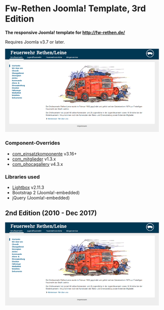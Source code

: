 # Fw-Rethen Joomla! Template, 3rd Edition

**The responsive Joomla! template for http://fw-rethen.de/**

Requires Joomla v3.7 or later.

![](https://raw.githubusercontent.com/fwrethen/joomla_template_fwrethen/master/template_preview.png)

### Component-Overrides
- [com_einsatzkomponente](https://github.com/veenmeyer/Einsatzkomponente/) v3.16+
- [com_mitglieder](https://github.com/fwrethen/joomla_com_mitglieder) v1.3.x
- [com_phocagallery](https://www.phoca.cz/phocagallery) v4.3.x

### Libraries used
- [Lightbox](https://github.com/lokesh/lightbox2) v2.11.3
- Bootstrap 2 (Joomla!-embedded)
- jQuery (Joomla!-embedded)


## 2nd Edition (2010 - Dec 2017)
![](https://raw.githubusercontent.com/fwrethen/joomla_template_fwrethen/8bfb611ea19b8cb0f0fdf2c39f368331012d61a5/template_preview.png)

